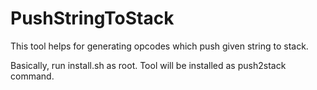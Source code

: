 # PushStringToStack
This tool helps for generating opcodes which push given string to stack.

Basically, run install.sh as root. Tool will be installed as push2stack command.
